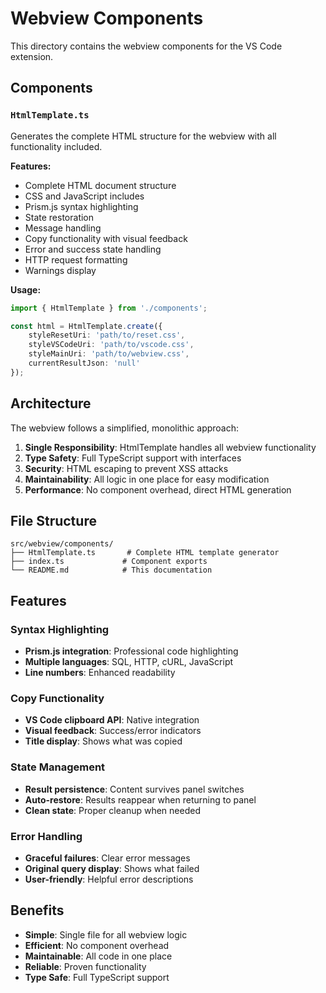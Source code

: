 # Webview Components

This directory contains the webview components for the VS Code extension.

## Components

### `HtmlTemplate.ts`
Generates the complete HTML structure for the webview with all functionality included.

**Features:**
- Complete HTML document structure
- CSS and JavaScript includes
- Prism.js syntax highlighting
- State restoration
- Message handling
- Copy functionality with visual feedback
- Error and success state handling
- HTTP request formatting
- Warnings display

**Usage:**
```typescript
import { HtmlTemplate } from './components';

const html = HtmlTemplate.create({
    styleResetUri: 'path/to/reset.css',
    styleVSCodeUri: 'path/to/vscode.css',
    styleMainUri: 'path/to/webview.css',
    currentResultJson: 'null'
});
```

## Architecture

The webview follows a simplified, monolithic approach:

1. **Single Responsibility**: HtmlTemplate handles all webview functionality
2. **Type Safety**: Full TypeScript support with interfaces
3. **Security**: HTML escaping to prevent XSS attacks
4. **Maintainability**: All logic in one place for easy modification
5. **Performance**: No component overhead, direct HTML generation

## File Structure

```
src/webview/components/
├── HtmlTemplate.ts       # Complete HTML template generator
├── index.ts             # Component exports
└── README.md            # This documentation
```

## Features

### **Syntax Highlighting**
- **Prism.js integration**: Professional code highlighting
- **Multiple languages**: SQL, HTTP, cURL, JavaScript
- **Line numbers**: Enhanced readability

### **Copy Functionality**
- **VS Code clipboard API**: Native integration
- **Visual feedback**: Success/error indicators
- **Title display**: Shows what was copied

### **State Management**
- **Result persistence**: Content survives panel switches
- **Auto-restore**: Results reappear when returning to panel
- **Clean state**: Proper cleanup when needed

### **Error Handling**
- **Graceful failures**: Clear error messages
- **Original query display**: Shows what failed
- **User-friendly**: Helpful error descriptions

## Benefits

- **Simple**: Single file for all webview logic
- **Efficient**: No component overhead
- **Maintainable**: All code in one place
- **Reliable**: Proven functionality
- **Type Safe**: Full TypeScript support 
